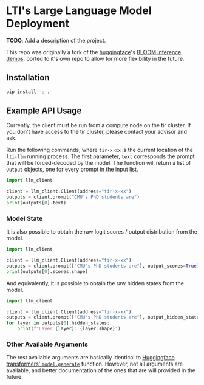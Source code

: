 # LTI's Large Language Model Deployment

**TODO**: Add a description of the project.

This repo was originally a fork of the [huggingface](https://huggingface.co/)'s [BLOOM inference demos](https://github.com/huggingface/transformers-bloom-inference), ported to it's own repo to allow for more flexibility in the future.

## Installation

```bash
pip install -e .
```

## Example API Usage

Currently, the client must be run from a compute node on the tir cluster.
If you don't have access to the tir cluster, please contact your advisor and ask.

Run the following commands, where `tir-x-xx` is the current location of the `lti-llm` running process.
The first parameter, `text` corresponds the prompt that will be forced-decoded by the model. The function will return a list of `Output` objects, one for every prompt in the input list.

```python
import llm_client

client = llm_client.Client(address="tir-x-xx")
outputs = client.prompt("CMU's PhD students are")
print(outputs[0].text)
```

### Model State

It is also possible to obtain the raw logit scores / output distribution from the model.

```python
import llm_client

client = llm_client.Client(address="tir-x-xx")
outputs = client.prompt(["CMU's PhD students are"], output_scores=True)
print(outputs[0].scores.shape)
```

And equivalently, it is possible to obtain the raw hidden states from the model.

```python
import llm_client

client = llm_client.Client(address="tir-x-xx")
outputs = client.prompt(["CMU's PhD students are"], output_hidden_states=True)
for layer in outputs[0].hidden_states:
    print(f"Layer {layer}: {layer.shape}")
```


### Other Available Arguments


The rest available arguments are basically identical to [Huggingface transformers' `model.generate`](https://huggingface.co/docs/transformers/v4.24.0/en/main_classes/text_generation#transformers.generation_utils.GenerationMixin.generate) function.
However, not all arguments are available, and better documentation of the ones that are will provided in the future.
